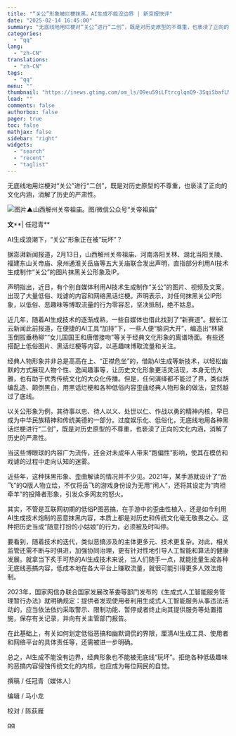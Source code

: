 ```yaml
---
title: "“关公”形象被烂梗抹黑，AI生成不能没边界 | 新京报快评"
date: "2025-02-14 16:45:00"
summary: "无底线地用烂梗对“关公”进行“二创”，既是对历史原型的不尊重，也亵渎了正向的文化内涵，消解了历史的严..."
categories:
  - "qq"
lang:
  - "zh-CN"
translations:
  - "zh-CN"
tags:
  - "qq"
menu: ""
thumbnail: "https://inews.gtimg.com/om_ls/O9eu59iLFtrcglqnQ9-3SqiSbafLMtaGfToZDa8OaPH8cAA_640360/0"
lead: ""
comments: false
authorbox: false
pager: true
toc: false
mathjax: false
sidebar: "right"
widgets:
  - "search"
  - "recent"
  - "taglist"
---
```


无底线地用烂梗对“关公”进行“二创”，既是对历史原型的不尊重，也亵渎了正向的文化内涵，消解了历史的严肃性。

![图片](https://inews.gtimg.com/om_bt/OVS3XS0trOlMGbRxPNtbcfYYJaIepFCqZ-3NvmfEymPxgAA/641)▲山西解州关帝祖庙。图/微信公众号“关帝祖庙”

**文****| 任冠青**

AI生成浪潮下，“关公”形象正在被“玩坏”？

  


据澎湃新闻报道，2月13日，山西解州关帝祖庙、河南洛阳关林、湖北当阳关陵、福建东山关帝庙、泉州通淮关岳庙等五大关庙联合发出声明，直指部分利用AI技术生成制作“关公”的图片抹黑关公形象及IP。

  


声明指出，近日，有个别自媒体利用AI技术生成制作“关公”的图片、视频及文案，出现了大量低俗、戏谑的内容和网络黑话烂梗。声明表示，对任何抹黑关公IP形象，以低俗、恶趣味等博取流量的行为零容忍，坚决抵制，绝不姑息。

  


近几年，随着AI生成技术的逐渐成熟，一些自媒体也借此找到了“新赛道”。据长江云新闻此前报道，在便捷的AI工具“加持”下，一些人便“脑洞大开”，编造出“林黛玉倒拔垂杨柳”“女儿国国王和唐僧接吻”等关于经典文化形象的离谱场面。有些还搭配上低俗图片、黑话烂梗等内容，以恶趣味博取流量和关注。

  


经典人物形象并非总是高高在上、“正襟危坐”的，借助AI生成等新技术，以轻松幽默的方式展现人物个性、逸闻趣事等，让历史文化形象更活灵活现，本身无伤大雅，也有助于优秀传统文化的大众化传播。但是，任何演绎都不能过了界，类似胡编乱造、颠倒黑白，用黑话烂梗和各种低俗内容歪曲经典人物形象的做法，显然越过了底线。

  


以关公形象为例，其待事以忠、待人以义、处世以仁、作战以勇的精神内核，早已成为中华民族精神和传统美德的一部分。过度娱乐化、低俗化，无底线地用各种黑话烂梗进行“二创”，既是对历史原型的不尊重，也亵渎了正向的文化内涵，消解了历史的严肃性。

  


当这些博眼球的内容广为流传，还会对未成年人带来“跑偏性”影响，使其在模仿和戏谑的过程中走向认知的迷雾。

  


近些年，这种抹黑形象、歪曲解读的情况并不少见。2021年，某手游就设计了“岳飞”的Q版人物立绘，不仅将岳飞的游戏身份设为无用“闲人”，还将其设定为“肉袒牵羊”的投降者形象，引发众多网友的怒火。

  


其实，不管是互联网初期的低俗P图恶搞，在手游中的歪曲性植入，还是如今利用AI生成技术炮制的恶意抹黑内容，本质上都是对历史和传统文化毫无敬畏之心。这种把历史当成“随意打扮的小姑娘”的行为，必须被及时叫停。

  


要看到，随着技术的迭代，类似恶搞涉及的主体更多元、技术更复杂。对此，相关监管还需不断与时俱进，加强协同治理，更有针对性地引导人工智能和算法的健康发展。就拿当下炙手可热的AI生成技术来说，当人们随手一点，就能批量生成各种无底线恶搞内容，低成本地在各大平台上赚取流量，就很可能引得更多人效法炮制。

  


2023年，国家网信办联合国家发展改革委等部门发布的《生成式人工智能服务管理暂行办法》就明确规定：提供者发现使用者利用生成式人工智能服务从事违法活动的，应当依法依约采取警示、限制功能、暂停或者终止向其提供服务等处置措施，保存有关记录，并向有关主管部门报告。

  


在此基础上，有关如何划定低俗恶搞和幽默调侃的界限，厘清AI生成工具、使用者和网络平台的具体责任等，还需被进一步明确。

  


总之，AI生成不能没有边界，经典形象也不能被无底线“玩坏”。拒绝各种低级趣味的恶搞内容侵蚀传统文化的内核，也应成为每位网民的自觉。

  


撰稿 / 任冠青（媒体人）

编辑 / 马小龙

校对 / 陈荻雁

[qq](https://new.qq.com/rain/a/20250214A06CHW00)
